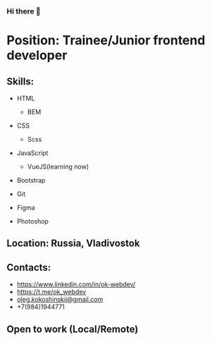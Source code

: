 ### Hi there 👋

# Position: Trainee/Junior frontend developer

## Skills:
- HTML
  - BEM 
- CSS
  - Scss  
- JavaScript
  - VueJS(learning now) 

- Bootstrap

- Git

- Figma
- Photoshop

## Location: Russia, Vladivostok
## Contacts:
- https://www.linkedin.com/in/ok-webdev/
- https://t.me/ok_webdev
- oleg.kokoshinskii@gmail.com
- +7(984)1944771



## Open to work (Local/Remote)

<!--
**ok-webdev/ok-webdev** is a ✨ _special_ ✨ repository because its `README.md` (this file) appears on your GitHub profile.

Here are some ideas to get you started:

- 🔭 I’m currently working on ...
- 🌱 I’m currently learning ...
- 👯 I’m looking to collaborate on ...
- 🤔 I’m looking for help with ...
- 💬 Ask me about ...
- 📫 How to reach me: ...
- 😄 Pronouns: ...
- ⚡ Fun fact: ...
-->
